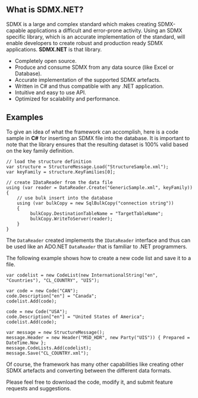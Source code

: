 ## What is SDMX.NET? ##

SDMX is a large and complex standard which makes creating SDMX-capable applications a difficult and error-prone activity. Using an SDMX specific library, which is an accurate implementation of the standard, will enable developers to create robust and production ready SDMX applications. **SDMX.NET** is that library.‬

  * Completely open source.
  * Produce and consume SDMX from any data source (like Excel or Database).
  * Accurate implementation of the supported SDMX artefacts.
  * Written in C# and thus compatible with any .NET application.
  * Intuitive and easy to use API.
  * Optimized for scalability and performance.

## Examples ##
To give an idea of what the framework can accomplish, here is a code sample in **C#** for inserting an SDMX file into the database. It is important to note that the library ensures that the resulting dataset is 100% valid based on the key family definition.
```
// load the structure definition
var structure = StructureMessage.Load("StructureSample.xml");
var keyFamily = structure.KeyFamilies[0];

// create IDataReader from the data file
using (var reader = DataReader.Create("GenericSample.xml", keyFamily))
{
    // use bulk insert into the database
    using (var bulkCopy = new SqlBulkCopy("connection string"))
    {                   
         bulkCopy.DestinationTableName = "TargetTableName";
         bulkCopy.WriteToServer(reader);
    }
}
```

The `DataReader` created implements the `IDataReader` interface and thus can be used like an ADO.NET `DataReader` that is familiar to .NET programmers.

The following example shows how to create a new code list and save it to a file.

```
var codelist = new CodeList(new InternationalString("en", "Countries"), "CL_COUNTRY", "UIS");

var code = new Code("CAN");
code.Description["en"] = "Canada";
codelist.Add(code);

code = new Code("USA");
code.Description["en"] = "United States of America";
codelist.Add(code);

var message = new StructureMessage();
message.Header = new Header("MSD_HDR", new Party("UIS")) { Prepared = DateTime.Now };            
message.CodeLists.Add(codelist);
message.Save("CL_COUNTRY.xml");
```

Of course, the framework has many other capabilities like creating other SDMX artefacts and converting between the different data formats.

Please feel free to download the code, modify it, and submit feature requests and suggestions.